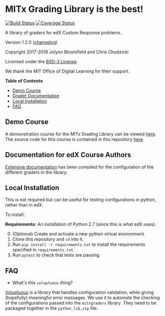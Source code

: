 # MITx Grading Library is the best!

[![Build Status](https://travis-ci.org/mitodl/mitx-grading-library.svg?branch=master)](https://travis-ci.org/mitodl/mitx-grading-library)
[![Coverage Status](https://coveralls.io/repos/github/mitodl/mitx-grading-library/badge.svg?branch=master)](https://coveralls.io/github/mitodl/mitx-grading-library?branch=master)

A library of graders for edX Custom Response problems.

Version 1.2.0 ([changelog](docs/changelog.md))

Copyright 2017-2018 Jolyon Bloomfield and Chris Chudzicki

Licensed under the [BSD-3 License](LICENSE).

We thank the MIT Office of Digital Learning for their support.

**Table of Contents**

- [Demo Course](#demo-course)
- [Grader Documentation](#grader-documentation)
- [Local Installation](#local-installation)
- [FAQ](#faq)


## Demo Course

A demonstration course for the MITx Grading Library can be viewed [here](https://edge.edx.org/courses/course-v1:MITx+grading-library+examples/). The source code for this course is contained in this repository [here](course/).


## Documentation for edX Course Authors
[Extensive documentation](https://mitodl.github.io/mitx-grading-library/) has been compiled for the configuration of the different graders in the library.


## Local Installation

This is not required but can be useful for testing configurations in python, rather than in edX.

To install:

**Requirements:** An installation of Python 2.7 (since this is what edX uses).

0. (Optional) Create and activate a new python virtual environment.
1. Clone this repository and `cd` into it.
2. Run `pip install -r requirements.txt` to install the requirements specified in `requirements.txt`.
3. Run `pytest` to check that tests are passing.


## FAQ

* What's this `voluptuous` thing?

[Voluptuous](https://github.com/alecthomas/voluptuous) is a library that handles configuration validation, while giving (hopefully) meaningful error messages. We use it to automate the checking of the configurations passed into the `mitxgraders` library. They need to be packaged together in the `python_lib.zip` file.
